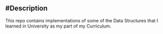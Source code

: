 #Description
----------------
This repo contains implementations of some of the Data Structures that I learned in University as my part of my Curriculum.